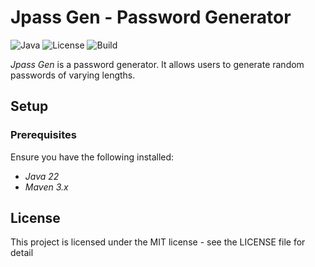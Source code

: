 # Jpass Gen - Password Generator

![Java](https://img.shields.io/badge/Java-22-blue)
![License](https://img.shields.io/badge/License-MIT-yellow)
![Build](https://img.shields.io/badge/Build-Maven-red)

*Jpass Gen* is a  password generator. It allows users to generate random passwords of varying lengths.

## Setup

### Prerequisites
Ensure you have the following installed:
- *Java 22*
- *Maven 3.x*

## License
This project is licensed under the  MIT license - see the LICENSE file for detail
